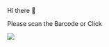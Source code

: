 <P>Hi there 👋<p>
  <p>Please scan the Barcode or Click </p>
<a href="https://play.google.com/store/apps/dev?id=6434216887703327919">

<img src="https://i.hizliresim.com/hrq7qdy.png"></a>
